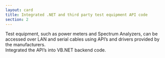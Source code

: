 ```yaml
---
layout: card
title: Integrated .NET and third party test equipment API code
section: 2
---
```

Test equipment, such as power meters and Spectrum Analyzers, can be accessed over LAN and serial cables using API’s and drivers provided by the manufacturers.  
Integrated the API’s into VB.NET backend code.  
